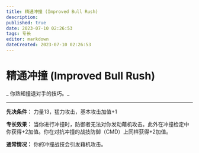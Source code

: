 ```yaml
---
title: 精通冲撞 (Improved Bull Rush)
description: 
published: true
date: 2023-07-10 02:26:53
tags: 专长
editor: markdown
dateCreated: 2023-07-10 02:26:53
---
```


# 精通冲撞 (Improved Bull Rush)

_ 你熟知撞退对手的技巧。_

* * *

**先决条件：** 力量13，猛力攻击，基本攻击加值+1

**专长效果：** 当你进行冲撞时，防御者无法对你发动藉机攻击。此外在冲撞检定中你获得+2加值。你在对抗冲撞的战技防御（CMD）上同样获得+2加值。

**通常情况：** 你的冲撞战技会引发藉机攻击。

